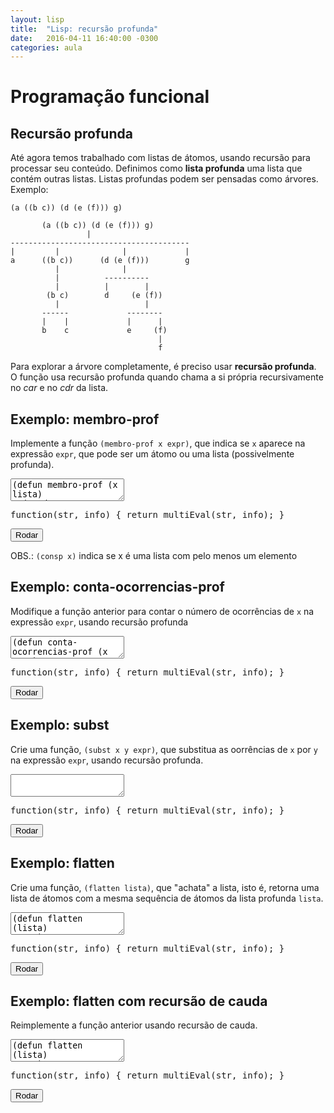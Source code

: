 ```yaml
---
layout: lisp
title:  "Lisp: recursão profunda"
date:   2016-04-11 16:40:00 -0300
categories: aula
---
```


<script type="text/javascript">
    simplesEval = simplesEvalLisp;
    multiEval = multiEvalLisp;
    window.codeMirrorLanguage = "commonlisp";
</script>

# Programação funcional

## Recursão profunda

Até agora temos trabalhado com listas de átomos, usando recursão para processar seu conteúdo. Definimos como **lista profunda** uma lista que contém outras listas. Listas profundas podem ser pensadas como árvores. Exemplo:

<!-- https://www.cs.bham.ac.uk/research/projects/poplog/paradigms_lectures/lecture9.html -->

```
(a ((b c)) (d (e (f))) g)
```

```
       (a ((b c)) (d (e (f))) g)
                 |
----------------------------------------
|         |              |             |
a      ((b c))      (d (e (f)))        g
          |              |
          |          ----------
          |          |        |
        (b c)        d     (e (f))
          |                   |
       ------             --------
       |    |             |      |
       b    c             e     (f)
                                 |
                                 f
```

Para explorar a árvore completamente, é preciso usar **recursão profunda**. O função usa recursão profunda quando chama a si própria recursivamente no *car* e no *cdr* da lista.

## Exemplo: membro-prof

Implemente a função `(membro-prof x expr)`, que indica se `x` aparece na expressão `expr`, que pode ser um átomo ou uma lista (possivelmente profunda).

<div class="lesson">
<textarea class="code">
(defun membro-prof (x lista)
  (cond
    ((null lista) Nil)
    ((consp (car lista))
      (or (membro-prof x (car lista))
          (membro-prof x (cdr lista))))
    (t
      (or (equal (car lista) x)
          (membro-prof x (cdr lista))))))

(print (membro-prof 5 '(1 2 3)))
(print (membro-prof 5 '(1 2 3 (4 5))))
(print (membro-prof 5 '(1 2 (3 (5 4)))))
(print (membro-prof '() '(1 2 3)))
(print (membro-prof '() '(1 () 2 3)))
(print (membro-prof '() '(())))
</textarea>
<div class="output"></div>
<div class="output"></div>
<pre class="verifier">function(str, info) { return multiEval(str, info); }</pre>
<button class="go">Rodar</button>
</div>

<!--
<div class="lesson">
<textarea class="code">
(defun membro-prof (x expr)
  (cond
    ((not (consp expr)) (equal x expr))
    (t (or
      (membro-prof x (car expr))
      (membro-prof x (cdr expr))))))

(print (membro-prof 5 '(1 2 3)))
(print (membro-prof 5 '(1 2 3 (4 5))))
(print (membro-prof 5 '(1 2 (3 (5 4)))))
</textarea>
<div class="output"></div>
<div class="output"></div>
<pre class="verifier">function(str, info) { return multiEval(str, info); }</pre>
<button class="go">Rodar</button>
</div>
-->

OBS.: `(consp x)` indica se x é uma lista com pelo menos um elemento

## Exemplo: conta-ocorrencias-prof

Modifique a função anterior para contar o número de ocorrências de `x` na expressão `expr`, usando recursão profunda

<div class="lesson">
<textarea class="code">
(defun conta-ocorrencias-prof (x expr)
  ...)
</textarea>
<div class="output"></div>
<div class="output"></div>
<pre class="verifier">function(str, info) { return multiEval(str, info); }</pre>
<button class="go">Rodar</button>
</div>

## Exemplo: subst

Crie uma função, `(subst x y expr)`, que substitua as oorrências de `x` por `y` na expressão `expr`, usando recursão profunda.

<div class="lesson">
<textarea class="code">

</textarea>
<div class="output"></div>
<div class="output"></div>
<pre class="verifier">function(str, info) { return multiEval(str, info); }</pre>
<button class="go">Rodar</button>
</div>

## Exemplo: flatten

Crie uma função, `(flatten lista)`, que "achata" a lista, isto é, retorna uma lista de átomos com a mesma sequência de átomos da lista profunda `lista`. 


<div class="lesson">
<textarea class="code">
(defun flatten (lista)
  ...)

(print (flatten '(1 ((2 3) (4 (5)) 6) 7)))
; deve retornar '(1 2 3 4 5 6 7)'
</textarea>
<div class="output"></div>
<div class="output"></div>
<pre class="verifier">function(str, info) { return multiEval(str, info); }</pre>
<button class="go">Rodar</button>
</div>

## Exemplo: flatten com recursão de cauda

Reimplemente a função anterior usando recursão de cauda.

<div class="lesson">
<textarea class="code">
(defun flatten (lista)
  ...)

(print (flatten '(1 ((2 3) (4 (5)) 6) 7)))
; deve retornar '(1 2 3 4 5 6 7)'
</textarea>
<div class="output"></div>
<div class="output"></div>
<pre class="verifier">function(str, info) { return multiEval(str, info); }</pre>
<button class="go">Rodar</button>
</div>


<!--
Escreva uma função que remove apenas a primeira ocorrência do átomo em uma estrutura de lista profunda.

Escreva uma função que substitui todas as ocorrências do átomo old por um átomo new em uma estrutura de lista profunda.

Escreva uma função que inverte todos os elementos de uma lista genérica (versão genérica de inverte / reverse) 
-->